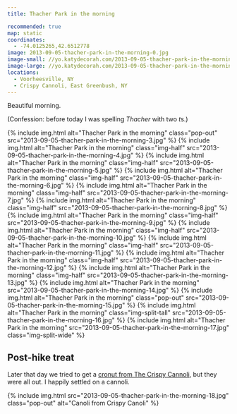```yaml
---
title: Thacher Park in the morning

recommended: true
map: static
coordinates:
  - -74.0125265,42.6512778
image: 2013-09-05-thacher-park-in-the-morning-0.jpg
image-small: //yo.katydecorah.com/2013-09-05-thacher-park-in-the-morning-1.jpg
image-large: //yo.katydecorah.com/2013-09-05-thacher-park-in-the-morning-2.jpg
locations:
  - Voorheesville, NY
  - Crispy Cannoli, East Greenbush, NY
---
```


Beautiful morning.

(Confession: before today I was spelling _Thacher_ with two *t*s.)

<div class="photos">
{% include img.html alt="Thacher Park in the morning" class="pop-out" src="2013-09-05-thacher-park-in-the-morning-3.jpg" %}
{% include img.html alt="Thacher Park in the morning" class="img-half" src="2013-09-05-thacher-park-in-the-morning-4.jpg" %}
{% include img.html alt="Thacher Park in the morning" class="img-half" src="2013-09-05-thacher-park-in-the-morning-5.jpg" %}
{% include img.html alt="Thacher Park in the morning" class="img-half" src="2013-09-05-thacher-park-in-the-morning-6.jpg" %}
{% include img.html alt="Thacher Park in the morning" class="img-half" src="2013-09-05-thacher-park-in-the-morning-7.jpg" %}
{% include img.html alt="Thacher Park in the morning" class="img-half" src="2013-09-05-thacher-park-in-the-morning-8.jpg" %}
{% include img.html alt="Thacher Park in the morning" class="img-half" src="2013-09-05-thacher-park-in-the-morning-9.jpg" %}
{% include img.html alt="Thacher Park in the morning" class="img-half" src="2013-09-05-thacher-park-in-the-morning-10.jpg" %}
{% include img.html alt="Thacher Park in the morning" class="img-half" src="2013-09-05-thacher-park-in-the-morning-11.jpg" %}
{% include img.html alt="Thacher Park in the morning" class="img-half" src="2013-09-05-thacher-park-in-the-morning-12.jpg" %}
{% include img.html alt="Thacher Park in the morning" class="img-half" src="2013-09-05-thacher-park-in-the-morning-13.jpg" %}
{% include img.html alt="Thacher Park in the morning"  src="2013-09-05-thacher-park-in-the-morning-14.jpg" %}
{% include img.html alt="Thacher Park in the morning" class="pop-out" src="2013-09-05-thacher-park-in-the-morning-15.jpg" %}
{% include img.html alt="Thacher Park in the morning" class="img-split-tall" src="2013-09-05-thacher-park-in-the-morning-16.jpg" %}
{% include img.html alt="Thacher Park in the morning" src="2013-09-05-thacher-park-in-the-morning-17.jpg" class="img-split-wide" %}
</div>

## Post-hike treat

Later that day we tried to get a [cronut from The Crispy Cannoli](http://alloveralbany.com/archive/2013/08/26/trying-the-apple-cider-croissant-donut-at-the-cris), but they were all out. I happily settled on a cannoli.

<div class="photos">
{% include img.html src="2013-09-05-thacher-park-in-the-morning-18.jpg" class="pop-out" alt="Canoli from Crispy Canoli" %}
</div>
